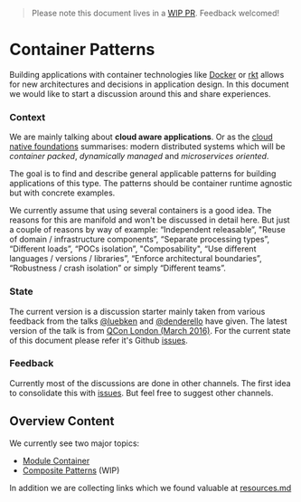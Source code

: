 > Please note this document lives in a [WIP PR](https://github.com/luebken/container-patterns/pull/1). Feedback welcomed!

# Container Patterns

Building applications with container technologies like [Docker](https://www.docker.com/) or [rkt](https://github.com/coreos/rkt) allows for new architectures and decisions in application design. In this document we would like to start a discussion around this and share experiences.

### Context

We are mainly talking about **cloud aware applications**. Or as the [cloud native foundations](https://cncf.io/about/our-mission) summarises: modern distributed systems which will be  _container packed_, _dynamically managed_ and _microservices oriented_.

The goal is to find and describe general applicable patterns for building applications of this type. The patterns should be container runtime agnostic but with concrete examples.

We currently assume that using several containers is a good idea. The reasons for this are manifold and won't be discussed in detail here. But just a couple of reasons by way of example: “Independent releasable”, "Reuse of domain / infrastructure components”, “Separate processing types”, “Different loads”, “POCs isolation”, "Composability", “Use different languages / versions / libraries”, “Enforce architectural boundaries”, “Robustness / crash isolation” or simply “Different teams”.

### State

The current version is a discussion starter mainly taken from various feedback from the talks [@luebken](https://github.com/luebken) and [@denderello](https://github.com/denderello) have given. The latest version of the talk is from [QCon London (March 2016)](http://www.slideshare.net/luebken/container-patterns). For the current state of this document please refer it's	Github [issues](https://github.com/luebken/container-patterns/issues).

### Feedback

Currently most of the discussions are done in other channels. The first idea to consolidate this with [issues](https://github.com/luebken/container-patterns/issues). But feel free to suggest other channels.

## Overview Content
We currently see two major topics:

* [Module Container](module-container.md)
* [Composite Patterns](composite-patterns.md) (WIP)

In addition we are collecting links which we found valuable at [resources.md](resources.md)
